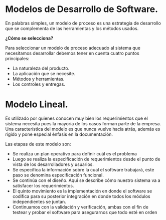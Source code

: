 # Modelos de Desarrollo de Software.

En palabras simples, un modelo de proceso es una estrategia de desarrollo que
se complementa de las herramientas y los métodos usados.

**¿Cómo se selecciona?**   

Para seleccionar un modelo de proceso adecuado al sistema que necesitamos
desarrollar debemos tener en cuenta cuatro puntos principales:

- La naturaleza del producto.
- La aplicación que se necesite.
- Métodos y herramientas.
- Los controles y entregas.

# Modelo Lineal.

Es utilizado por quienes conocen muy bien los requerimientos que el sistema
necesita pues la mayoría de los casos forman parte de la empresa. Una
característica del modelo es que nunca vuelve hacía atrás, además es rígido
y pone especial énfasis en la documentación.

Las etapas de este modelo son:

- Se realiza un plan operativo para definir cuál es el problema 
- Luego se realiza la especificación de requerimientos desde el punto de vista de los desarrolladores y usuarios.
- Se especifica la información sobre la cual el software trabajará, este paso se
denomina especificación funcional.
- Se continúa con el diseño. Aquí se describe cómo nuestro sistema va
a satisfacer los requerimientos.
- El quinto movimiento es la implementación en donde el software se codifica
para su posterior integración en donde todos los módulos independientes se
juntan.
- Continuamos con la validación y verificación, ambas con el fin de testear
y probar el software para asegurarnos que todo esté en orden
